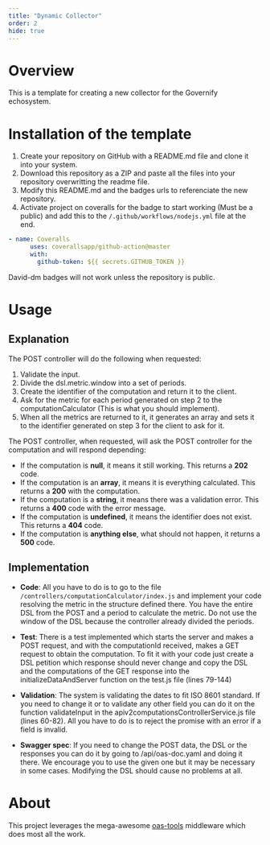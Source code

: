 ```yaml
---
title: "Dynamic Collector"
order: 2
hide: true
---
```


# Overview
This is a template for creating a new collector for the Governify echosystem.

# Installation of the template
1. Create your repository on GitHub with a README.md file and clone it into your system. 
2. Download this repository as a ZIP and paste all the files into your repository overwritting the readme file.
3. Modify this README.md and the badges urls to referenciate the new repository.
4. Activate project on coveralls for the badge to start working (Must be a public) and add this to the `/.github/workflows/nodejs.yml` file at the end.
  ```yml
  - name: Coveralls
        uses: coverallsapp/github-action@master
        with:
          github-token: ${{ secrets.GITHUB_TOKEN }}
  ```

David-dm badges will not work unless the repository is public.

# Usage
## Explanation
The POST controller will do the following when requested:
  1. Validate the input.
  2. Divide the dsl.metric.window into a set of periods.
  3. Create the identifier of the computation and return it to the client.
  4. Ask for the metric for each period generated on step 2 to the computationCalculator (This is what you should implement).
  5. When all the metrics are returned to it, it generates an array and sets it to the identifier generated on step 3 for the client to ask for it.
 
The POST controller, when requested, will ask the POST controller for the computation and will respond depending:
  - If the computation is **null**, it means it still working. This returns a **202** code.
  - If the computation is an **array**, it means it is everything calculated. This returns a **200** with the computation.
  - If the computation is a **string**, it means there was a validation error. This returns a **400** code with the error message.
  - If the computation is **undefined**, it means the identifier does not exist. This returns a **404** code.
  - If the computation is **anything else**, what should not happen, it returns a **500** code.
  
## Implementation
- **Code**: All you have to do is to go to the file `/controllers/computationCalculator/index.js` and implement your code resolving the metric in the structure defined there. You have the entire DSL from the POST and a period to calculate the metric. Do not use the window of the DSL because the controller already divided the periods.

- **Test**: There is a test implemented which starts the server and makes a POST request, and with the computationId received, makes a GET request to obtain the computation. To fit it with your code just create a DSL petition which response should never change and copy the DSL and the computations of the GET response into the initializeDataAndServer function on the test.js file (lines 79-144)

- **Validation**: The system is validating the dates to fit ISO 8601 standard. If you need to change it or to validate any other field you can do it on the function validateInput in the apiv2computationsControllerService.js file (lines 60-82). All you have to do is to reject the promise with an error if a field is invalid.

- **Swagger spec**: If you need to change the POST data, the DSL or the responses you can do it by going to /api/oas-doc.yaml and doing it there. We encourage you to use the given one but it may be necessary in some cases. Modifying the DSL should cause no problems at all.

# About
This project leverages the mega-awesome [oas-tools](https://github.com/isa-group/oas-tools) middleware which does most all the work.
